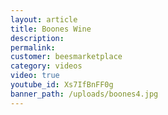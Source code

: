 ```yaml
---
layout: article
title: Boones Wine
description:
permalink:
customer: beesmarketplace
category: videos
video: true
youtube_id: Xs7IfBnFF0g
banner_path: /uploads/boones4.jpg
---
```



